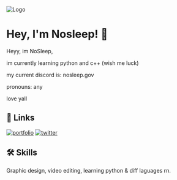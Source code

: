 ![Logo](https://media-hosting.imagekit.io//1d8a213b237a4315/rikka.gif?Expires=1837061748&Key-Pair-Id=K2ZIVPTIP2VGHC&Signature=rtt4DGWrvOVmxPia7b1m8ce8kQsrScqM5u0PlaOZbsKIjny6ET7H6xePaYbNAryJyJy2gQz9rV3cHbsmzLRDNGamYMt8m6tl2SF4w6-7J6q0Wp4x7a2bUhBi29CkVDUaD7S3KaZRnZTfZHQpUDfiK2tZXhAgnOpYceox9Z158FPE3Z-LcJyEGvAQKu6yOx1n7cUJJ8G3DK0PyZXb0IGoCdE2dxgbitCqupSeGKfYRWHqaEATWYnePV5aT4n9iWFt~HIBx8dMfqNNuECp2~0kjXSM1nSKX0HkCmdo5iEF7L~wZpg-3qsZhtG5V~yJ6aHMsVzYEmjuDMwoKItw4jcKWg__)

# Hey, I'm Nosleep! 👋

Heyy, im NoSleep,

im currently learning python and c++ (wish me luck)

my current discord is: nosleep.gov

pronouns: any

love yall
## 🔗 Links
[![portfolio](https://cdn.discordapp.com/attachments/1346534998131347507/1348688281524637828/Untitled_design.png?ex=67d05f57&is=67cf0dd7&hm=e94cc94c7019819c76414df65c6a9cf25d7f68e054ee8486f1999f45772953df&)](https://cash.app/$yoyoyo1214)
[![twitter](https://img.shields.io/badge/twitter-1DA1F2?style=for-the-badge&logo=twitter&logoColor=white)](https://x.com/Fw_Slaughter)


## 🛠 Skills
Graphic design, video editing, learning python & diff laguages rn.

